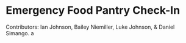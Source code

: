 # Emergency Food Pantry Check-In

Contributors: Ian Johnson, Bailey Niemiller, Luke Johnson, & Daniel Simango.
 a

